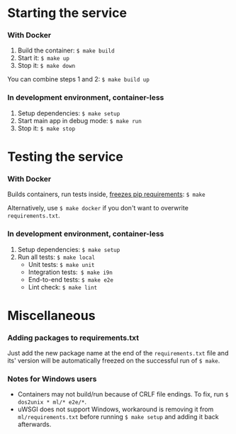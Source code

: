 # Starting the service

### With Docker

1. Build the container: `$ make build`
2. Start it: `$ make up`
3. Stop it: `$ make down`

You can combine steps 1 and 2: `$ make build up`

### In development environment, container-less

1. Setup dependencies: `$ make setup`
2. Start main app in debug mode: `$ make run`
3. Stop it: `$ make stop`

# Testing the service

### With Docker

Builds containers, run tests inside, [freezes pip requirements](#adding-requirements): `$ make` 
 
Alternatively, use `$ make docker` if you don't want to overwrite `requirements.txt`. 

### In development environment, container-less

1. Setup dependencies: `$ make setup`
2. Run all tests: `$ make local`
   - Unit tests: `$ make unit`
   - Integration tests:` $ make i9n`
   - End-to-end tests: `$ make e2e`
   - Lint check: `$ make lint`

# Miscellaneous

### <a name="adding-requirements"></a> Adding packages to requirements.txt
Just add the new package name at the end of the `requirements.txt` file and its' version will be automatically freezed on the successful run of `$ make`.

### Notes for Windows users
- Containers may not build/run because of CRLF file endings. To fix, run `$ dos2unix * ml/* e2e/*`.
- uWSGI does not support Windows, workaround is removing it from `ml/requirements.txt` before running `$ make setup` and adding it back afterwards.
